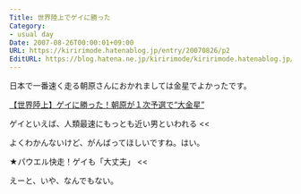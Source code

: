 ```yaml
---
Title: 世界陸上でゲイに勝った
Category:
- usual day
Date: 2007-08-26T00:00:01+09:00
URL: https://kiririmode.hatenablog.jp/entry/20070826/p2
EditURL: https://blog.hatena.ne.jp/kiririmode/kiririmode.hatenablog.jp/atom/entry/8454420450078216896
---
```


日本で一番速く走る朝原さんにおかれましては金星でよかったです。

<a href="http://www.sanspo.com/sports/top/sp200708/sp2007082602.html">【世界陸上】ゲイに勝った！朝原が１次予選で“大金星”</a>

>>
ゲイといえば、人類最速にもっとも近い男といわれる
<<

よくわかんないけど、がんばってほしいですね。はい。

>>
★パウエル快走！ゲイも「大丈夫」
<<

えーと、いや、なんでもない。
